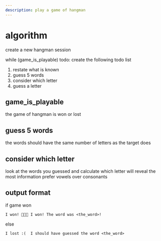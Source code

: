```yaml
---
description: play a game of hangman
---
```


# algorithm

create a new hangman session

while (game_is_playable) todo:
   create the following todo list
   1. restate what is known
   2. guess 5 words
   3. consider which letter
   4. guess a letter 


## game_is_playable
the game of hangman is won or lost

## guess 5 words
the words should have the same number of letters as the target does

## consider which letter
look at the words you guessed and calculate which letter will reveal the most information
prefer vowels over consonants

## output format

if game won

    I won! 🎉🎉🎉 I won! The word was <the_word>! 
 
else

    I lost :(  I should have guessed the word <the_word>